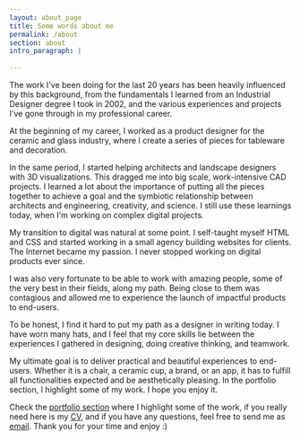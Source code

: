 ```yaml
---
layout: about_page
title: Some words about me
permalink: /about
section: about
intro_paragraph: |
 
---
```

The work I've been doing for the last 20 years has been heavily influenced by this background, from the fundamentals I learned from an Industrial Designer degree I took in 2002, and the various experiences and projects I've gone through in my professional career.

At the beginning of my career, I worked as a product designer for the ceramic and glass industry, where I create a series of pieces for tableware and decoration.

In the same period, I started helping architects and landscape designers with 3D visualizations. This dragged me into big scale, work-intensive CAD projects. I learned a lot about the importance of putting all the pieces together to achieve a goal and the symbiotic relationship between architects and engineering, creativity, and science. I still use these learnings today, when I'm working on complex digital projects.

My transition to digital was natural at some point. I self-taught myself HTML and CSS and started working in a small agency building websites for clients. The Internet became my passion. I never stopped working on digital products ever since.

 I was also very fortunate to be able to work with amazing people, some of the very best in their fields, along my path. Being close to them was contagious and allowed me to experience the launch of impactful products to end-users.

To be honest, I find it hard to put my path as a designer in writing today. I have worn many hats, and I feel that my core skills lie between the experiences I gathered in designing, doing creative thinking, and teamwork. 

My ultimate goal is to deliver practical and beautiful experiences to end-users. Whether it is a chair, a ceramic cup, a brand, or an app, it has to fulfill all functionalities expected and be aesthetically pleasing. In the portfolio section, I highlight some of my work. I hope you enjoy it.

Check the [portfolio section](portfolio) where I highlight some of the work, if you really need here is my [CV](assets/cv.pdf), and if you have any questions, feel free to send me as [email](mailto:mail@nloureiro.com). Thank you for your time and enjoy :)


